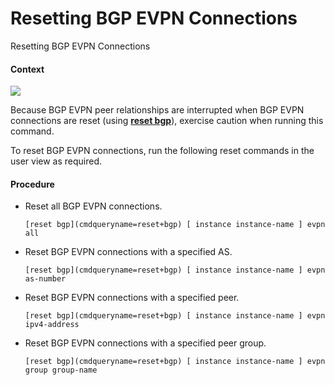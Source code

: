 Resetting BGP EVPN Connections
==============================

Resetting BGP EVPN Connections

#### Context

![](../public_sys-resources/notice_3.0-en-us.png) 

Because BGP EVPN peer relationships are interrupted when BGP EVPN connections are reset (using [**reset bgp**](cmdqueryname=reset+bgp)), exercise caution when running this command.

To reset BGP EVPN connections, run the following reset commands in the user view as required.


#### Procedure

* Reset all BGP EVPN connections.
  
  
  ```
  [reset bgp](cmdqueryname=reset+bgp) [ instance instance-name ] evpn all
  ```
* Reset BGP EVPN connections with a specified AS.
  
  
  ```
  [reset bgp](cmdqueryname=reset+bgp) [ instance instance-name ] evpn as-number
  ```
* Reset BGP EVPN connections with a specified peer.
  
  
  ```
  [reset bgp](cmdqueryname=reset+bgp) [ instance instance-name ] evpn ipv4-address
  ```
* Reset BGP EVPN connections with a specified peer group.
  
  
  ```
  [reset bgp](cmdqueryname=reset+bgp) [ instance instance-name ] evpn group group-name
  ```